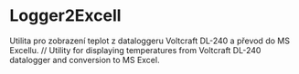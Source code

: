# Logger2Excell
Utilita pro zobrazení teplot z dataloggeru Voltcraft DL-240 a převod do MS Excellu.  //   Utility for displaying temperatures from Voltcraft DL-240 datalogger and conversion to MS Excel. 
